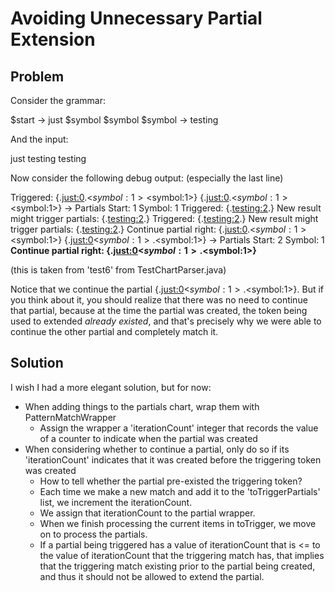 # Avoiding Unnecessary Partial Extension

## Problem

Consider the grammar:

$start -> just $symbol $symbol
$symbol -> testing

And the input:

just testing testing

Now consider the following debug output: (especially the last line)

Triggered: {.<just:0>.<$symbol:1><$symbol:1>}
{.<just:0>.<$symbol:1><$symbol:1>} -> Partials
  Start: 1
  Symbol: 1
Triggered: {.<testing:2>.}
New result might trigger partials: {.<testing:2>.}
Triggered: {.<testing:2>.}
New result might trigger partials: {.<testing:2>.}
Continue partial right: {.<just:0>.<$symbol:1><$symbol:1>}
{.<just:0><$symbol:1>.<$symbol:1>} -> Partials
  Start: 2
  Symbol: 1
**Continue partial right: {.<just:0><$symbol:1>.<$symbol:1>}**

(this is taken from 'test6' from TestChartParser.java)

Notice that we continue the partial {.<just:0><$symbol:1>.<$symbol:1>}. But if you think
about it, you should realize that there was no need to continue that partial, because
at the time the partial was created, the token being used to extended *already existed*, and
that's precisely why we were able to continue the other partial and completely match it.

## Solution

I wish I had a more elegant solution, but for now:

- When adding things to the partials chart, wrap them with PatternMatchWrapper
    - Assign the wrapper a 'iterationCount' integer that records the value of a counter to indicate when the partial was created
- When considering whether to continue a partial, only do so if its 'iterationCount' indicates that it was created before the triggering token was created
    - How to tell whether the partial pre-existed the triggering token?
    - Each time we make a new match and add it to the 'toTriggerPartials' list, we increment the iterationCount.
    - We assign that iterationCount to the partial wrapper.
    - When we finish processing the current items in toTrigger, we move on to process the partials.
    - If a partial being triggered has a value of iterationCount that is <= to the value of iterationCount that the triggering match has, that implies that the triggering match existing prior to the partial being created, and thus it should not be allowed to extend the partial.